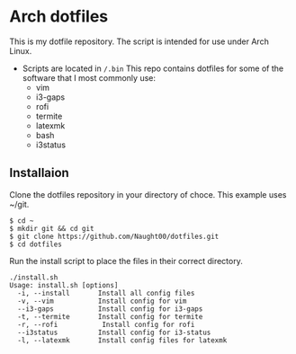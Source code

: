 # Arch dotfiles
This is my dotfile repository. The script is intended for use under Arch Linux.

- Scripts are located in `/.bin`
This repo contains dotfiles for some of the software that I most commonly use:
  - vim
  - i3-gaps
  - rofi
  - termite
  - latexmk
  - bash
  - i3status
## Installaion
Clone the dotfiles repository in your directory of choce. This example uses ~/git.
```
$ cd ~
$ mkdir git && cd git
$ git clone https://github.com/Naught00/dotfiles.git
$ cd dotfiles
```
Run the install script to place the files in their correct directory. 
```
./install.sh
Usage: install.sh [options]
  -i, --install       Install all config files
  -v, --vim           Install config for vim
  --i3-gaps           Install config for i3-gaps
  -t, --termite       Install config for termite
  -r, --rofi           Install config for rofi
  --i3status          Install config for i3-status
  -l, --latexmk       Install config files for latexmk
 
